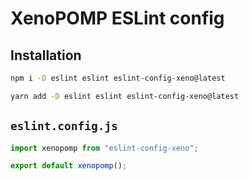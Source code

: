 # XenoPOMP ESLint config

## Installation

```bash
npm i -D eslint eslint eslint-config-xeno@latest
```

```bash
yarn add -D eslint eslint eslint-config-xeno@latest
```

## `eslint.config.js`

```js
import xenopomp from "eslint-config-xeno";

export default xenopomp();
```
